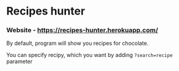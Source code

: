 # Recipes hunter
### Website - https://recipes-hunter.herokuapp.com/

By default, program will show you recipes for chocolate.

You can specify recipy, which you want by adding `?search=recipe` parameter
